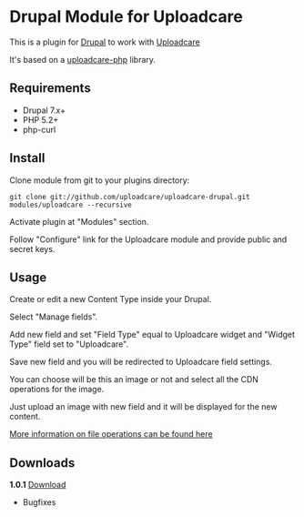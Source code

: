 # Drupal Module for Uploadcare

This is a plugin for [Drupal][3] to work with [Uploadcare][1]

It's based on a [uploadcare-php][4] library.

## Requirements

- Drupal 7.x+
- PHP 5.2+
- php-curl

## Install 

Clone module from git to your plugins directory:

    git clone git://github.com/uploadcare/uploadcare-drupal.git modules/uploadcare --recursive

Activate plugin at "Modules" section.

Follow "Configure" link for the Uploadcare module and provide public and secret keys.

## Usage

Create or edit a new Content Type inside your Drupal.

Select "Manage fields".

Add new field and set "Field Type" equal to Uploadcare widget and "Widget Type" field set to "Uploadcare".

Save new field and you will be redirected to Uploadcare field settings.

You can choose will be this an image or not and select all the CDN operations for the image.

Just upload an image with new field and it will be displayed for the new content.

[More information on file operations can be found here][2]

## Downloads

**1.0.1** [Download](https://ucarecdn.com/97902dac-c6be-4ab5-b07a-c5f40caa78a9/)
* Bugfixes

[1]: https://uploadcare.com/
[2]: https://uploadcare.com/documentation/reference/basic/cdn.html
[3]: http://drupal.org/
[4]: https://github.com/uploadcare/uploadcare-php